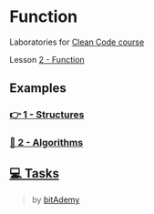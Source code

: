 # Function

Laboratories for [Clean Code course](https://github.com/BitAdemy/CleanCode)

Lesson [2 - Function](https://github.com/BitAdemy/CleanCode/tree/FUNCTION)

## Examples

### [👉 1 - Structures](https://github.com/LabsAdemy/CleanCodeLab/tree/DATA/src/examples/1-structures)

### [📜 2 - Algorithms](https://github.com/LabsAdemy/CleanCodeLab/tree/DATA/src/examples/2-algorithms)

## [💻 Tasks](https://github.com/LabsAdemy/CleanCodeLab/tree/DATA/src/tasks)

> by [bitAdemy](https://bitademy.com)
